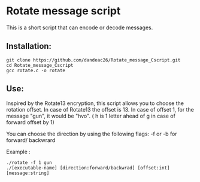 # Rotate message script

This is a short script that can encode or decode messages.

## Installation:
```
git clone https://github.com/dandeac26/Rotate_message_Cscript.git
cd Rotate_message_Cscript
gcc rotate.c -o rotate
```
## Use:
Inspired by the Rotate13 encryption, this script allows you to choose the rotation offset. In case of Rotate13 the offset is 13. 
In case of offset 1, for the message "gun", it would be "hvo". ( h is 1 letter ahead of g in case of forward offset by 1)

You can choose the direction by using the following flags: -f or -b for forward/ backwrard

Example : 
```
./rotate -f 1 gun
./[executable-name] [direction:forward/backwrad] [offset:int] [message:string]
```
